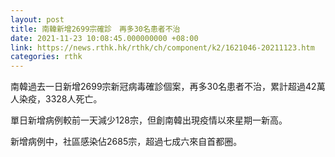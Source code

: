```yaml
---
layout: post
title: 南韓新增2699宗確診　再多30名患者不治
date: 2021-11-23 10:08:45.000000000 +08:00
link: https://news.rthk.hk/rthk/ch/component/k2/1621046-20211123.htm
categories: rthk
---
```


南韓過去一日新增2699宗新冠病毒確診個案，再多30名患者不治，累計超過42萬人染疫，3328人死亡。

單日新增病例較前一天減少128宗，但創南韓出現疫情以來星期一新高。

新增病例中，社區感染佔2685宗，超過七成六來自首都圈。
